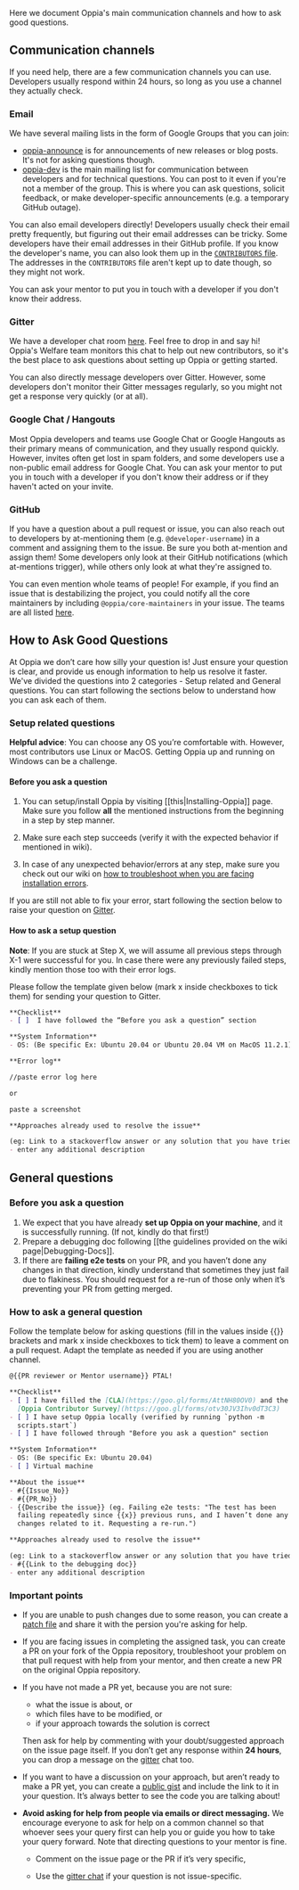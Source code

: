 Here we document Oppia's main communication channels and how to ask good questions.

## Communication channels

If you need help, there are a few communication channels you can use.  Developers usually respond within 24 hours, so long as you use a channel they actually check.

### Email

We have several mailing lists in the form of Google Groups that you can join:

* [oppia-announce](https://groups.google.com/forum/#!forum/oppia-announce) is for announcements of new releases or blog posts. It's not for asking questions though.
* [oppia-dev](https://groups.google.com/forum/#!forum/oppia-dev) is the main mailing list for communication between developers and for technical questions. You can post to it even if you're not a member of the group. This is where you can ask questions, solicit feedback, or make developer-specific announcements (e.g. a temporary GitHub outage).

You can also email developers directly! Developers usually check their email pretty frequently, but figuring out their email addresses can be tricky. Some developers have their email addresses in their GitHub profile. If you know the developer's name, you can also look them up in the [`CONTRIBUTORS` file](https://github.com/oppia/oppia/blob/develop/CONTRIBUTORS). The addresses in the `CONTRIBUTORS` file aren't kept up to date though, so they might not work.

You can ask your mentor to put you in touch with a developer if you don't know their address.

### Gitter

We have a developer chat room [here](https://gitter.im/oppia/oppia-chat). Feel free to drop in and say hi! Oppia's Welfare team monitors this chat to help out new contributors, so it's the best place to ask questions about setting up Oppia or getting started.

You can also directly message developers over Gitter. However, some developers don't monitor their Gitter messages regularly, so you might not get a response very quickly (or at all).

### Google Chat / Hangouts

Most Oppia developers and teams use Google Chat or Google Hangouts as their primary means of communication, and they usually respond quickly.  However, invites often get lost in spam folders, and some developers use a non-public email address for Google Chat. You can ask your mentor to put you in touch with a developer if you don't know their address or if they haven't acted on your invite.

### GitHub

If you have a question about a pull request or issue, you can also reach out to developers by at-mentioning them (e.g. `@developer-username`) in a comment and assigning them to the issue. Be sure you both at-mention and assign them! Some developers only look at their GitHub notifications (which at-mentions trigger), while others only look at what they're assigned to.

You can even mention whole teams of people! For example, if you find an issue that is destabilizing the project, you could notify all the core maintainers by including `@oppia/core-maintainers` in your issue. The teams are all listed [here](https://github.com/orgs/oppia/teams).

## How to Ask Good Questions

At Oppia we don’t care how silly your question is! Just ensure your question is clear, and provide us enough information to help us resolve it faster. We've divided the questions into 2 categories - Setup related and General questions. You can start following the sections below to understand how you can ask each of them.

### Setup related questions

**Helpful advice**: You can choose any OS you’re comfortable with. However, most contributors use Linux or MacOS. Getting Oppia up and running on Windows can be a challenge.

#### Before you ask a question

1. You can setup/install Oppia by visiting [[this|Installing-Oppia]] page.  Make sure you follow **all** the mentioned instructions from the beginning in a step by step manner.

2. Make sure each step succeeds (verify it with the expected behavior if mentioned in wiki).

3. In case of any unexpected behavior/errors at any step, make sure you check out our wiki on [how to troubleshoot when you are facing installation errors](https://github.com/oppia/oppia/wiki/Issues-with-installation%3F#when-you-encounter-an-installation-error).

If you are still not able to fix your error, start following the section below to raise your question on [Gitter](https://gitter.im/oppia/oppia-chat#).

#### How to ask a setup question

**Note**: If you are stuck at Step X, we will assume all previous steps through X-1 were successful for you. In case there were any previously failed steps, kindly mention those too with their error logs.

Please follow the template given below (mark x inside checkboxes to tick them) for sending your question to Gitter.

```md
**Checklist**
- [ ]  I have followed the “Before you ask a question” section

**System Information**
- OS: (Be specific Ex: Ubuntu 20.04 or Ubuntu 20.04 VM on MacOS 11.2.1)

**Error log**

//paste error log here

or

paste a screenshot

**Approaches already used to resolve the issue**

(eg: Link to a stackoverflow answer or any solution that you have tried)
- enter any additional description
```

## General questions

### Before you ask a question

1. We expect that you have already **set up Oppia on your machine**, and it is successfully running. (If not, kindly do that first!)
2. Prepare a debugging doc following [[the guidelines provided on the wiki page|Debugging-Docs]].
3. If there are **failing e2e tests** on your PR, and you haven’t done any changes in that direction, kindly understand that sometimes they just fail due to flakiness. You should request for a re-run of those only when it’s preventing your PR from getting merged.

### How to ask a general question

Follow the template below for asking questions (fill in the values inside {{}} brackets and mark x inside checkboxes to tick them) to leave a comment on a pull request. Adapt the template as needed if you are using another channel.

```md
@{{PR reviewer or Mentor username}} PTAL!

**Checklist**
- [ ] I have filled the [CLA](https://goo.gl/forms/AttNH80OV0) and the
  [Oppia Contributor Survey](https://goo.gl/forms/otv30JV3Ihv0dT3C3)
- [ ] I have setup Oppia locally (verified by running `python -m
  scripts.start`)
- [ ] I have followed through "Before you ask a question" section

**System Information**
- OS: (Be specific Ex: Ubuntu 20.04)
- [ ] Virtual machine

**About the issue**
- #{{Issue_No}}
- #{{PR_No}}
- {{Describe the issue}} (eg. Failing e2e tests: "The test has been
  failing repeatedly since {{x}} previous runs, and I haven’t done any
  changes related to it. Requesting a re-run.")

**Approaches already used to resolve the issue**

(eg: Link to a stackoverflow answer or any solution that you have tried)
- #{{Link to the debugging doc}}
- enter any additional description
```

### Important points

* If you are unable to push changes due to some reason, you can create a [patch file](https://docs.gitlab.com/omnibus/development/creating-patches.html) and share it with the persion you're asking for help.

* If you are facing issues in completing the assigned task, you can create a PR on your fork of the Oppia repository, troubleshoot your problem on that pull request with help from your mentor, and then create a new PR on the original Oppia repository.

* If you have not made a PR yet, because you are not sure:

  * what the issue is about, or
  * which files have to be modified, or
  * if your approach towards the solution is correct

  Then ask for help by commenting with your doubt/suggested approach on the issue page itself.  If you don’t get any response within **24 hours**, you can drop a message on the [gitter](https://gitter.im/oppia/oppia-chat#) chat too.

* If you want to have a discussion on your approach, but aren’t ready to make a PR yet, you can create a [public gist](https://gist.github.com/) and include the link to it in your question. It’s always better to see the code you are talking about!

* **Avoid asking for help from people via emails or direct messaging.** We encourage everyone to ask for help on a common channel so that whoever sees your query first can help you or guide you how to take your query forward. Note that directing questions to your mentor is fine.

  * Comment on the issue page or the PR if it’s very specific,

  * Use the [gitter chat](https://gitter.im/oppia/oppia-chat#) if your question is not issue-specific.
